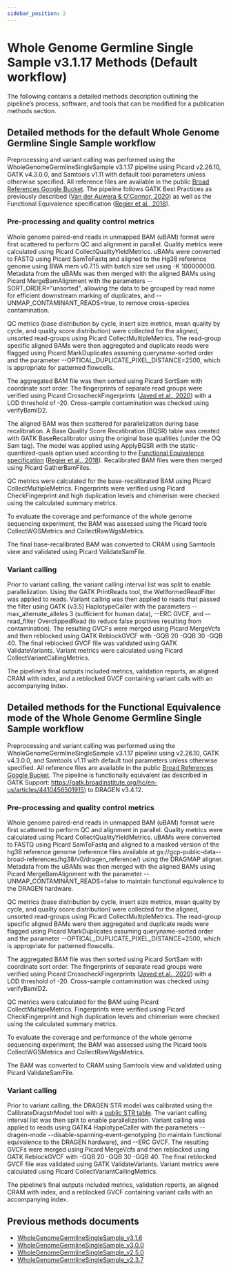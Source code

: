 ```yaml
---
sidebar_position: 2
---
```


# Whole Genome Germline Single Sample v3.1.17 Methods (Default workflow)

The following contains a detailed methods description outlining the pipeline’s process, software, and tools that can be modified for a publication methods section.

## Detailed methods for the default Whole Genome Germline Single Sample workflow

Preprocessing and variant calling was performed using the WholeGenomeGermlineSingleSample v3.1.17 pipeline using Picard v2.26.10, GATK v4.3.0.0, and Samtools v1.11 with default tool parameters unless otherwise specified. All reference files are available in the public [Broad References Google Bucket](https://console.cloud.google.com/storage/browser/gcp-public-data--broad-references/hg38/v0). The pipeline follows GATK Best Practices as previously described ([Van der Auwera & O'Connor, 2020](https://www.oreilly.com/library/view/genomics-in-the/9781491975183/)) as well as the Functional Equivalence specification ([Regier et al., 2018](https://www.nature.com/articles/s41467-018-06159-4)).

### Pre-processing and quality control metrics

Whole genome paired-end reads in unmapped BAM (uBAM) format were first scattered to perform QC and alignment in parallel. Quality metrics were calculated using Picard CollectQualityYieldMetrics. uBAMs were converted to FASTQ using Picard SamToFastq and aligned to the Hg38 reference genome using BWA mem v0.7.15 with batch size set using -K 100000000. Metadata from the uBAMs was then merged with the aligned BAMs using Picard MergeBamAlignment with the parameters --SORT_ORDER="unsorted", allowing the data to be grouped by read name for efficient downstream marking of duplicates, and --UNMAP_CONTAMINANT_READS=true, to remove cross-species contamination.

QC metrics (base distribution by cycle, insert size metrics, mean quality by cycle, and quality score distribution) were collected for the aligned, unsorted read-groups using Picard CollectMultipleMetrics. The read-group specific aligned BAMs were then aggregated and duplicate reads were flagged using Picard MarkDuplicates assuming queryname-sorted order and the parameter --OPTICAL_DUPLICATE_PIXEL_DISTANCE=2500, which is appropriate for patterned flowcells.

The aggregated BAM file was then sorted using Picard SortSam with coordinate sort order. The fingerprints of separate read groups were verified using Picard CrosscheckFingerprints ([Javed et al., 2020](https://www.nature.com/articles/s41467-020-17453-5)) with a LOD threshold of -20. Cross-sample contamination was checked using verifyBamID2.

The aligned BAM was then scattered for parallelization during base recalibration. A Base Quality Score Recalibration (BQSR) table was created with GATK BaseRecalibrator using the original base qualities (under the OQ Sam tag). The model was applied using ApplyBQSR with the static-quantized-quals option used according to the [Functional Equivalence specification](https://github.com/CCDG/Pipeline-Standardization/blob/master/PipelineStandard.md) ([Regier et al., 2018](https://www.nature.com/articles/s41467-018-06159-4)). Recalibrated BAM files were then merged using Picard GatherBamFiles.

QC metrics were calculated for the base-recalibrated BAM using Picard CollectMultipleMetrics. Fingerprints were verified using Picard CheckFingerprint and high duplication levels and chimerism were checked using the calculated summary metrics.

To evaluate the coverage and performance of the whole genome sequencing experiment, the BAM was assessed using the Picard tools CollectWGSMetrics and CollectRawWgsMetrics.

The final base-recalibrated BAM was converted to CRAM using Samtools view and validated using Picard ValidateSamFile.

### Variant calling

Prior to variant calling, the variant calling interval list was split to enable parallelization. Using the GATK PrintReads tool, the WellformedReadFilter was applied to reads. Variant calling was then applied to reads that passed the filter using GATK (v3.5) HaplotypeCaller with the parameters --max_alternate_alleles 3 (sufficient for human data),  --ERC GVCF, and --read_filter OverclippedRead (to reduce false positives resulting from contamination). The resulting GVCFs were merged using Picard MergeVcfs and then reblocked using GATK ReblockGVCF with -GQB 20 -GQB 30 -GQB 40. The final reblocked GVCF file was validated using GATK ValidateVariants. Variant metrics were calculated using Picard CollectVariantCallingMetrics.

The pipeline’s final outputs included metrics, validation reports, an aligned CRAM with index, and a reblocked GVCF containing variant calls with an accompanying index.

## Detailed methods for the Functional Equivalence mode of the Whole Genome Germline Single Sample workflow

Preprocessing and variant calling was performed using the WholeGenomeGermlineSingleSample v3.1.17 pipeline using v2.26.10, GATK v4.3.0.0, and Samtools v1.11 with default tool parameters unless otherwise specified. All reference files are available in the public [Broad References Google Bucket](https://console.cloud.google.com/storage/browser/gcp-public-data--broad-references/hg38/v0). The pipeline is functionally equivalent (as described in GATK Support: https://gatk.broadinstitute.org/hc/en-us/articles/4410456501915) to DRAGEN v3.4.12. 

### Pre-processing and quality control metrics

Whole genome paired-end reads in unmapped BAM (uBAM) format were first scattered to perform QC and alignment in parallel. Quality metrics were calculated using Picard CollectQualityYieldMetrics. uBAMs were converted to FASTQ using Picard SamToFastq and aligned to a masked version of the hg38 reference genome (reference files available at gs://gcp-public-data--broad-references/hg38/v0/dragen_reference/) using the DRAGMAP aligner. Metadata from the uBAMs was then merged with the aligned BAMs using Picard MergeBamAlignment with the parameter --UNMAP_CONTAMINANT_READS=false to maintain functional equivalence to the DRAGEN hardware.

QC metrics (base distribution by cycle, insert size metrics, mean quality by cycle, and quality score distribution) were collected for the aligned, unsorted read-groups using Picard CollectMultipleMetrics. The read-group specific aligned BAMs were then aggregated and duplicate reads were flagged using Picard MarkDuplicates assuming queryname-sorted order and the parameter --OPTICAL_DUPLICATE_PIXEL_DISTANCE=2500, which is appropriate for patterned flowcells.

The aggregated BAM file was then sorted using Picard SortSam with coordinate sort order. The fingerprints of separate read groups were verified using Picard CrosscheckFingerprints ([Javed et al., 2020](https://www.nature.com/articles/s41467-020-17453-5)) with a LOD threshold of -20. Cross-sample contamination was checked using verifyBamID2.

QC metrics were calculated for the BAM using Picard CollectMultipleMetrics. Fingerprints were verified using Picard CheckFingerprint and high duplication levels and chimerism were checked using the calculated summary metrics.

To evaluate the coverage and performance of the whole genome sequencing experiment, the BAM was assessed using the Picard tools CollectWGSMetrics and CollectRawWgsMetrics.

The BAM was converted to CRAM using Samtools view and validated using Picard ValidateSamFile.

### Variant calling

Prior to variant calling, the DRAGEN STR model was calibrated using the CalibrateDragstrModel tool with a [public STR table](gs://gcp-public-data--broad-references/hg38/v0/Homo_sapiens_assembly38.str). The variant calling interval list was then split to enable parallelization. Variant calling was applied to reads using GATK4 HaplotypeCaller with the parameters --dragen-mode --disable-spanning-event-genotyping (to maintain functional equivalence to the DRAGEN hardware), and --ERC GVCF. The resulting GVCFs were merged using Picard MergeVcfs and then reblocked using GATK ReblockGVCF with -GQB 20 -GQB 30 -GQB 40. The final reblocked GVCF file was validated using GATK ValidateVariants. Variant metrics were calculated using Picard CollectVariantCallingMetrics.

The pipeline’s final outputs included metrics, validation reports, an aligned CRAM with index, and a reblocked GVCF containing variant calls with an accompanying index.

## Previous methods documents
- [WholeGenomeGermlineSingleSample_v3.1.6](https://github.com/broadinstitute/warp/blob/WholeGenomeGermlineSingleSample_v3.1.8/website/docs/Pipelines/Whole_Genome_Germline_Single_Sample_Pipeline/wgs.methods.md)
- [WholeGenomeGermlineSingleSample_v3.0.0](https://github.com/broadinstitute/warp/blob/WholeGenomeGermlineSingleSample_v3.0.0/website/docs/Pipelines/Whole_Genome_Germline_Single_Sample_Pipeline/wgs.methods.md)
- [WholeGenomeGermlineSingleSample_v2.5.0](https://github.com/broadinstitute/warp/blob/WholeGenomeGermlineSingleSample_v2.5.0/website/docs/Pipelines/Whole_Genome_Germline_Single_Sample_Pipeline/wgs.methods.md)
- [WholeGenomeGermlineSingleSample_v2.3.7](https://github.com/broadinstitute/warp/blob/WholeGenomeGermlineSingleSample_v2.3.7/website/docs/Pipelines/Whole_Genome_Germline_Single_Sample_Pipeline/wgs.methods.md)
